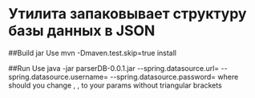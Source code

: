 # Утилита запаковывает структуру базы данных в JSON

##Build jar
Use 
mvn -Dmaven.test.skip=true install

##Run
Use
java -jar parserDB-0.0.1.jar --spring.datasource.url=<url> --spring.datasource.username=<username> --spring.datasource.password=<password>
where should you change <url>, <username>, <password> to your params without triangular brackets
